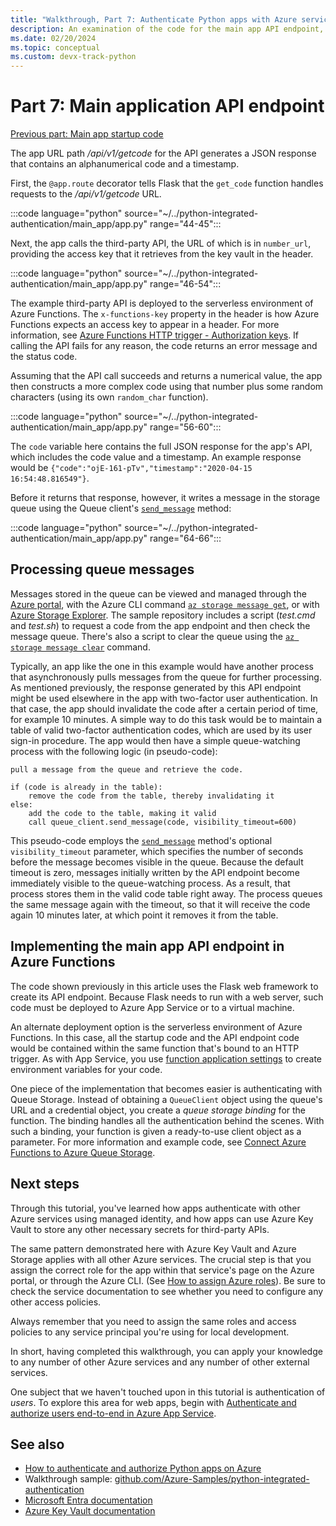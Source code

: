 ```yaml
---
title: "Walkthrough, Part 7: Authenticate Python apps with Azure services"
description: An examination of the code for the main app API endpoint, which uses the third-party API endpoint and writes a message to Azure Queue Storage.
ms.date: 02/20/2024
ms.topic: conceptual
ms.custom: devx-track-python
---
```


# Part 7: Main application API endpoint

[Previous part: Main app startup code](walkthrough-tutorial-authentication-06.md)

The app URL path */api/v1/getcode* for the API generates a JSON response that contains an alphanumerical code and a timestamp.

First, the `@app.route` decorator tells Flask that the `get_code` function handles requests to the */api/v1/getcode* URL.

:::code language="python" source="~/../python-integrated-authentication/main_app/app.py" range="44-45":::

Next, the app calls the third-party API, the URL of which is in `number_url`, providing the access key that it retrieves from the key vault in the header.

:::code language="python" source="~/../python-integrated-authentication/main_app/app.py" range="46-54":::

The example third-party API is deployed to the serverless environment of Azure Functions. The `x-functions-key` property in the header is how Azure Functions expects an access key to appear in a header. For more information, see [Azure Functions HTTP trigger - Authorization keys](/azure/azure-functions/functions-bindings-http-webhook-trigger?tabs=csharp#authorization-keys). If calling the API fails for any reason, the code returns an error message and the status code.

Assuming that the API call succeeds and returns a numerical value, the app then constructs a more complex code using that number plus some random characters (using its own `random_char` function).

:::code language="python" source="~/../python-integrated-authentication/main_app/app.py" range="56-60":::

The `code` variable here contains the full JSON response for the app's API, which includes the code value and a timestamp. An example response would be `{"code":"ojE-161-pTv","timestamp":"2020-04-15 16:54:48.816549"}`.

Before it returns that response, however, it writes a message in the storage queue using the Queue client's [`send_message`](/python/api/azure-storage-queue/azure.storage.queue.queueclient#send-message-content----kwargs-) method:

:::code language="python" source="~/../python-integrated-authentication/main_app/app.py" range="64-66":::

## Processing queue messages

Messages stored in the queue can be viewed and managed through the [Azure portal](/azure/storage/queues/storage-quickstart-queues-portal#view-message-properties), with the Azure CLI command [`az storage message get`](/cli/azure/storage/message#az-storage-message-get), or with [Azure Storage Explorer](https://azure.microsoft.com/features/storage-explorer/). The sample repository includes a script (*test.cmd* and *test.sh*) to request a code from the app endpoint and then check the message queue. There's also a script to clear the queue using the [`az storage message clear`](/cli/azure/storage/message#az-storage-message-clear) command.

Typically, an app like the one in this example would have another process that asynchronously pulls messages from the queue for further processing. As mentioned previously, the response generated by this API endpoint might be used elsewhere in the app with two-factor user authentication. In that case, the app should invalidate the code after a certain period of time, for example 10 minutes. A simple way to do this task would be to maintain a table of valid two-factor authentication codes, which are used by its user sign-in procedure. The app would then have a simple queue-watching process with the following logic (in pseudo-code):

```
pull a message from the queue and retrieve the code.

if (code is already in the table):
    remove the code from the table, thereby invalidating it
else:
    add the code to the table, making it valid
    call queue_client.send_message(code, visibility_timeout=600)
```

This pseudo-code employs the [`send_message`](/python/api/azure-storage-queue/azure.storage.queue.queueclient#send-message-content----kwargs-) method's optional `visibility_timeout` parameter, which specifies the number of seconds before the message becomes visible in the queue. Because the default timeout is zero, messages initially written by the API endpoint become immediately visible to the queue-watching process. As a result, that process stores them in the valid code table right away. The process queues the same message again with the timeout, so that it will receive the code again 10 minutes later, at which point it removes it from the table.

## Implementing the main app API endpoint in Azure Functions

The code shown previously in this article uses the Flask web framework to create its API endpoint. Because Flask needs to run with a web server, such code must be deployed to Azure App Service or to a virtual machine.

An alternate deployment option is the serverless environment of Azure Functions. In this case, all the startup code and the API endpoint code would be contained within the same function that's bound to an HTTP trigger. As with App Service, you use [function application settings](/azure/azure-functions/functions-how-to-use-azure-function-app-settings#settings) to create environment variables for your code.

One piece of the implementation that becomes easier is authenticating with Queue Storage. Instead of obtaining a `QueueClient` object using the queue's URL and a credential object, you create a *queue storage binding* for the function. The binding handles all the authentication behind the scenes. With such a binding, your function is given a ready-to-use client object as a parameter. For more information and example code, see [Connect Azure Functions to Azure Queue Storage](/azure/azure-functions/functions-add-output-binding-storage-queue-cli?tabs=bash%2Cbrowser&pivots=programming-language-python).

## Next steps

Through this tutorial, you've learned how apps authenticate with other Azure services using managed identity, and how apps can use Azure Key Vault to store any other necessary secrets for third-party APIs.

The same pattern demonstrated here with Azure Key Vault and Azure Storage applies with all other Azure services. The crucial step is that you assign the correct role for the app within that service's page on the Azure portal, or through the Azure CLI. (See [How to assign Azure roles](/azure/role-based-access-control/role-assignments-steps)). Be sure to check the service documentation to see whether you need to configure any other access policies.

Always remember that you need to assign the same roles and access policies to any service principal you're using for local development.

In short, having completed this walkthrough, you can apply your knowledge to any number of other Azure services and any number of other external services.

One subject that we haven't touched upon in this tutorial is authentication of *users*. To explore this area for web apps, begin with [Authenticate and authorize users end-to-end in Azure App Service](/azure/app-service/tutorial-auth-aad?pivots=platform-linux).

## See also

- [How to authenticate and authorize Python apps on Azure](./sdk/authentication-overview.md)
- Walkthrough sample: [github.com/Azure-Samples/python-integrated-authentication](https://github.com/Azure-Samples/python-integrated-authentication)
- [Microsoft Entra documentation](/azure/active-directory)
- [Azure Key Vault documentation](/azure/key-vault)
